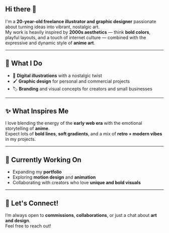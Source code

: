## Hi there 👋 

I'm a **20-year-old freelance illustrator and graphic designer** passionate about turning ideas into vibrant, nostalgic art.  
My work is heavily inspired by **2000s aesthetics** — think **bold colors**, playful layouts, and a touch of internet culture — combined with the expressive and dynamic style of **anime art**.  

---

## 🎨 What I Do  
- 🎨 **Digital illustrations** with a nostalgic twist  
- 🖌️ **Graphic design** for personal and commercial projects  
- 🏷️ **Branding** and visual concepts for creators and small businesses  

---

## ✨ What Inspires Me  
I love blending the energy of the **early web era** with the emotional storytelling of **anime**.  
Expect lots of **bold lines**, **soft gradients**, and a mix of **retro + modern vibes** in my projects.  

---

## 🚀 Currently Working On  
- Expanding my **portfolio**  
- Exploring **motion design** and **animation**  
- Collaborating with creators who love **unique and bold visuals**  

---

## 💌 Let's Connect!  
I’m always open to **commissions**, **collaborations**, or just a chat about **art and design**.  
Feel free to reach out!

